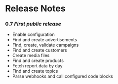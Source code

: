 Release Notes
=============

### 0.7 _First public release_

* Enable configuration
* Find and create advertisements
* Find, create, validate campaigns
* Find and create customers
* Create media files
* Find and create products
* Fetch report data by day
* Find and create topics
* Parse webhooks and call configured code blocks